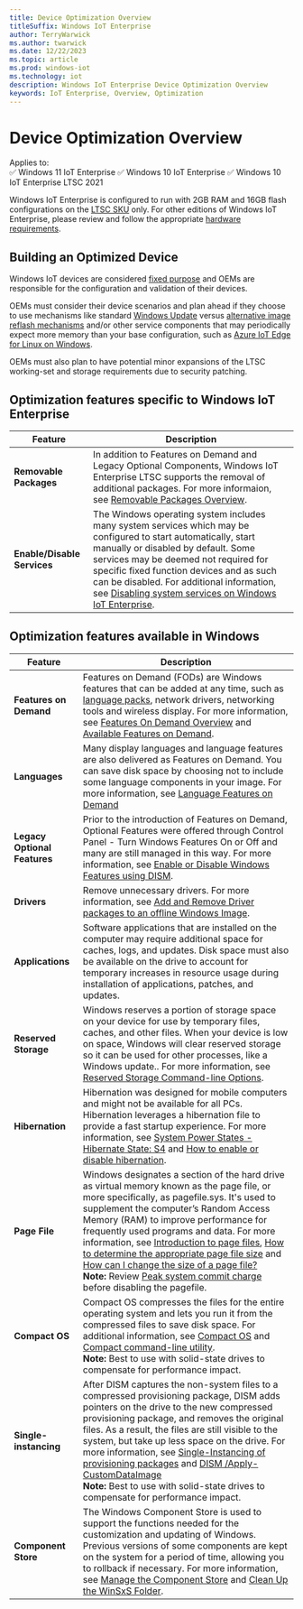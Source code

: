 ```yaml
---
title: Device Optimization Overview
titleSuffix: Windows IoT Enterprise
author: TerryWarwick
ms.author: twarwick
ms.date: 12/22/2023
ms.topic: article
ms.prod: windows-iot
ms.technology: iot
description: Windows IoT Enterprise Device Optimization Overview
keywords: IoT Enterprise, Overview, Optimization
---
```


# Device Optimization Overview

Applies to:  
✅ Windows 11 IoT Enterprise
✅ Windows 10 IoT Enterprise
✅ Windows 10 IoT Enterprise LTSC 2021

Windows IoT Enterprise is configured to run with 2GB RAM and 16GB flash configurations on the [LTSC SKU](/windows/iot/iot-enterprise/commercialization/licensing#long-term-servicing-channel-ltsc) only. For other editions of Windows IoT Enterprise, please review and follow the appropriate [hardware requirements](/windows/iot/iot-enterprise/hardware/hardware_requirements).

## Building an Optimized Device

Windows IoT devices are considered [fixed purpose](/windows/iot/iot-enterprise/commercialization/licensing#fixed-purpose-devices) and OEMs are responsible for the configuration and validation of their devices.

OEMs must consider their device scenarios and plan ahead if they choose to use mechanisms like standard [Windows Update](/windows/iot/iot-enterprise/device-management/device-management-overview#update-management) versus [alternative image reflash mechanisms](/windows/iot/iot-enterprise/device-management/reset-and-recovery) and/or other service components that may periodically expect more memory than your base configuration, such as [Azure IoT Edge for Linux on Windows](/windows/iot/iot-enterprise/azure-iot-edge-for-linux-on-windows).

OEMs must also plan to have potential minor expansions of the LTSC working-set and storage requirements due to security patching.

## Optimization features specific to Windows IoT Enterprise

| Feature            | Description |
|--------------------|-------------|
| **Removable Packages**       | In addition to Features on Demand and Legacy Optional Components, Windows IoT Enterprise LTSC supports the removal of additional packages. For more informaion, see [Removable Packages Overview](Removable-Packages.md). |
| **Enable/Disable Services**  | The Windows operating system includes many system services which may be configured to start automatically, start manually or disabled by default. Some services may be deemed not required for specific fixed function devices and as such can be disabled.  For additional information, see [Disabling system services on Windows IoT Enterprise](Services.md). |

## Optimization features available in Windows

| Feature            | Description |
|--------------------|-------------|
| **Features on Demand** | Features on Demand (FODs) are Windows features that can be added at any time, such as [language packs](/windows-hardware/manufacture/desktop/features-on-demand-language-fod), network drivers, networking tools and wireless display. For more information, see [Features On Demand Overview](/windows-hardware/manufacture/desktop/features-on-demand-v2--capabilities) and [Available Features on Demand](/windows-hardware/manufacture/desktop/features-on-demand-non-language-fod). |
| **Languages**  | Many display languages and language features are also delivered as Features on Demand. You can save disk space by choosing not to include some language components in your image. For more information, see [Language Features on Demand](/windows-hardware/manufacture/desktop/features-on-demand-language-fod)|
| **Legacy Optional Features** | Prior to the introduction of Features on Demand, Optional Features were offered through Control Panel - Turn Windows Features On or Off and many are still managed in this way.  For more information, see [Enable or Disable Windows Features using DISM](/windows-hardware/manufacture/desktop/enable-or-disable-windows-features-using-dism). |
| **Drivers** | Remove unnecessary drivers.  For more information, see [Add and Remove Driver packages to an offline Windows Image](/windows-hardware/manufacture/desktop/add-and-remove-drivers-to-an-offline-windows-image).  |
| **Applications**       | Software applications that are installed on the computer may require additional space for caches, logs, and updates. Disk space must also be available on the drive to account for temporary increases in resource usage during installation of applications, patches, and updates. |
| **Reserved Storage**   | Windows reserves a portion of storage space on your device for use by temporary files, caches, and other files. When your device is low on space, Windows will clear reserved storage so it can be used for other processes, like a Windows update.. For more information, see [Reserved Storage Command-line Options](/windows-hardware/manufacture/desktop/dism-storage-reserve). |
| **Hibernation**        | Hibernation was designed for mobile computers and might not be available for all PCs. Hibernation leverages a hibernation file to provide a fast startup experience. For more information, see [System Power States - Hibernate State: S4](/windows/win32/power/system-power-states) and [How to enable or disable hibernation](/troubleshoot/windows-client/deployment/disable-and-re-enable-hibernation). |
| **Page File**          | Windows designates a section of the hard drive as virtual memory known as the page file, or more specifically, as pagefile.sys. It's used to supplement the computer’s Random Access Memory (RAM) to improve performance for frequently used programs and data. For more information, see [Introduction to page files](/troubleshoot/windows-client/performance/introduction-to-the-page-file), [How to determine the appropriate page file size](/troubleshoot/windows-client/performance/how-to-determine-the-appropriate-page-file-size-for-64-bit-versions-of-windows) and [How can I change the size of a page file?](https://devblogs.microsoft.com/scripting/how-can-i-change-the-size-of-a-page-file/) </br>**Note:** Review [Peak system commit charge](/troubleshoot/windows-client/performance/how-to-determine-the-appropriate-page-file-size-for-64-bit-versions-of-windows) before disabling the pagefile. |
| **Compact OS**         | Compact OS compresses the files for the entire operating system and lets you run it from the compressed files  to save disk space.  For additional information, see [Compact OS](CompactOS.md) and [Compact command-line utility](/windows-server/administration/windows-commands/compact).</br>**Note:** Best to use with solid-state drives to compensate for performance impact. |
| **Single-instancing**  | After DISM captures the non-system files to a compressed provisioning package, DISM adds pointers on the drive to the new compressed provisioning package, and removes the original files. As a result, the files are still visible to the system, but take up less space on the drive. For more information, see [Single-Instancing of provisioning packages](/windows-hardware/manufacture/desktop/compact-os#single-instancing-of-provisioning-packages) and [DISM /Apply-CustomDataImage](/windows-hardware/manufacture/desktop/dism-provisioning-package-command-line-options#apply-customdataimage) </br>**Note:** Best to use with solid-state drives to compensate for performance impact. |
| **Component Store**    | The Windows Component Store is used to support the functions needed for the customization and updating of Windows. Previous versions of some components are kept on the system for a period of time, allowing you to rollback if necessary. For more information, see [Manage the Component Store](/windows-hardware/manufacture/desktop/manage-the-component-store) and [Clean Up the WinSxS Folder](/windows-hardware/manufacture/desktop/clean-up-the-winsxs-folder). |
